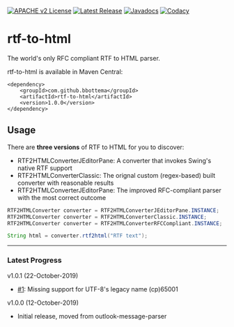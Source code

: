 [![APACHE v2 License](https://img.shields.io/badge/license-apachev2-blue.svg?style=flat)](LICENSE-2.0.txt) 
[![Latest Release](https://img.shields.io/maven-central/v/com.github.bbottema/rtf-to-html.svg?style=flat)](http://search.maven.org/#search%7Cgav%7C1%7Cg%3A%22com.github.bbottema%22%20AND%20a%3A%22rtf-to-html%22) 
[![Javadocs](http://www.javadoc.io/badge/com.github.bbottema/rtf-to-html.svg)](http://www.javadoc.io/doc/com.github.bbottema/rtf-to-html)
[![Codacy](https://img.shields.io/codacy/grade/2686e9520dcc4833b3205d7bc89c3678.svg?style=flat)](https://www.codacy.com/app/b-bottema/rtf-to-html)

# rtf-to-html #

The world's only RFC compliant RTF to HTML parser.

rtf-to-html is available in Maven Central:

```
<dependency>
    <groupId>com.github.bbottema</groupId>
    <artifactId>rtf-to-html</artifactId>
    <version>1.0.0</version>
</dependency>
```

## Usage

There are **three versions** of RTF to HTML for you to discover:

* RTF2HTMLConverterJEditorPane: A converter that invokes Swing's native RTF support
* RTF2HTMLConverterClassic: The orignal custom (regex-based) built converter with reasonable results
* RTF2HTMLConverterJEditorPane: The improved RFC-compliant parser with the most correct outcome

```java
RTF2HTMLConverter converter = RTF2HTMLConverterJEditorPane.INSTANCE;
RTF2HTMLConverter converter = RTF2HTMLConverterClassic.INSTANCE;
RTF2HTMLConverter converter = RTF2HTMLConverterRFCCompliant.INSTANCE;

String html = converter.rtf2html("RTF text");
```


---


### Latest Progress ###


v1.0.1 (22-October-2019)

- [#1](https://github.com/bbottema/rtf-to-html/issues/1): Missing support for UTF-8's legacy name (cp)65001


v1.0.0 (12-October-2019)

- Initial release, moved from outlook-message-parser